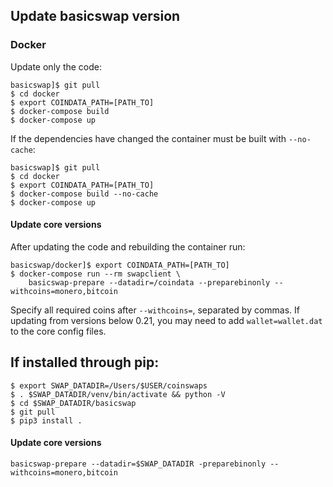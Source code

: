
## Update basicswap version

### Docker

Update only the code:

    basicswap]$ git pull
    $ cd docker
    $ export COINDATA_PATH=[PATH_TO]
    $ docker-compose build
    $ docker-compose up

If the dependencies have changed the container must be built with `--no-cache`:

    basicswap]$ git pull
    $ cd docker
    $ export COINDATA_PATH=[PATH_TO]
    $ docker-compose build --no-cache
    $ docker-compose up


#### Update core versions

After updating the code and rebuilding the container run:

    basicswap/docker]$ export COINDATA_PATH=[PATH_TO]
    $ docker-compose run --rm swapclient \
        basicswap-prepare --datadir=/coindata --preparebinonly --withcoins=monero,bitcoin


Specify all required coins after `--withcoins=`, separated by commas.
If updating from versions below 0.21, you may need to add `wallet=wallet.dat` to the core config files.


## If installed through pip:

    $ export SWAP_DATADIR=/Users/$USER/coinswaps
    $ . $SWAP_DATADIR/venv/bin/activate && python -V
    $ cd $SWAP_DATADIR/basicswap
    $ git pull
    $ pip3 install .


#### Update core versions

    basicswap-prepare --datadir=$SWAP_DATADIR -preparebinonly --withcoins=monero,bitcoin
